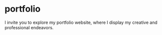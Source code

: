 # portfolio
I invite you to explore my portfolio website, where I display my creative and professional endeavors.
